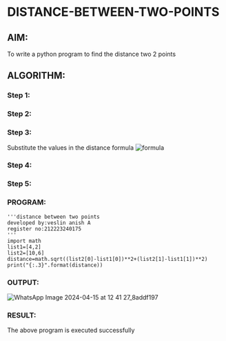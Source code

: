 # DISTANCE-BETWEEN-TWO-POINTS

## AIM:
To write a python program to find the distance two 2 points
## ALGORITHM:
### Step 1: 
### Step 2: 
### Step 3: 
Substitute the values in the distance formula  ![formula](/formula.JPG)
### Step 4: 
### Step 5: 
### PROGRAM:
```
'''distance between two points
developed by:veslin anish A
register no:212223240175
'''
import math
list1=[4,2]
list2=[10,6]
distance=math.sqrt((list2[0]-list1[0])**2+(list2[1]-list1[1])**2)
print("{:.3}".format(distance))

```
  


### OUTPUT:
![WhatsApp Image 2024-04-15 at 12 41 27_8addf197](https://github.com/veslin23000303/DISTANCE-BETWEEN-TWO-POINTS/assets/151148539/187ce4b6-00f1-435a-ad43-0af955ed1440)


### RESULT:
The above program is executed successfully
